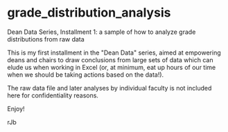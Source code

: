 # grade_distribution_analysis
Dean Data Series, Installment 1: a sample of how to analyze grade distributions from raw data

This is my first installment in the "Dean Data" series, aimed at empowering deans and chairs to draw conclusions from large sets of data which can elude us when working in Excel (or, at minimum, eat up hours of our time when we should be taking actions based on the data!).

The raw data file and later analyses by individual faculty is not included here for confidentiality reasons.

Enjoy!

rJb
